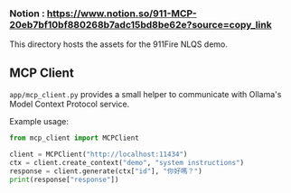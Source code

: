 ### Notion : https://www.notion.so/911-MCP-20eb7bf10bf880268b7adc15bd8be62e?source=copy_link

This directory hosts the assets for the 911Fire NLQS demo.

## MCP Client

`app/mcp_client.py` provides a small helper to communicate with Ollama's Model Context Protocol service.

Example usage:

```python
from mcp_client import MCPClient

client = MCPClient("http://localhost:11434")
ctx = client.create_context("demo", "system instructions")
response = client.generate(ctx["id"], "你好嗎？")
print(response["response"])
```
